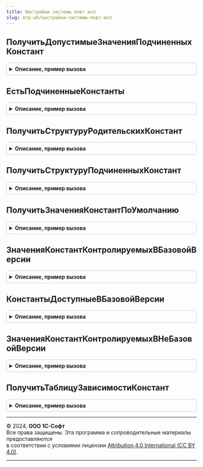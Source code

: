 ```yaml
---
title: Настройки системы повт исп
slug: erp-uh/настройки-системы-повт-исп
---
```



## ПолучитьДопустимыеЗначенияПодчиненныхКонстант
<details style="margin: 1em 0; padding: 0.5em; border: 1px solid #ccc; border-radius: 6px;">

<summary style="font-weight: bold; cursor: pointer;">Описание, пример вызова</summary>

```bsl

// Возвращает структуру, описывающую "подчиненные" константы для указанной "родительской" константы.
//
//	Параметры:
//		ИмяРодительскойКонстанты 	  - Строка - имя константы как оно задано в конфигураторе
//		ЗначениеРодительскойКонстанты - Произвольный - значение константы.
//
//	Возвращаемое значение:
//		Структура
//			Ключ 	 - имя подчиненной константы
//			Значение - значение подчиненной константы, соответствующее значению родительской константы.
//
Функция ПолучитьДопустимыеЗначенияПодчиненныхКонстант(ИмяРодительскойКонстанты, ЗначениеРодительскойКонстанты) Экспорт
```

Пример вызова
```bsl
Результат = НастройкиСистемыПовтИсп.ПолучитьДопустимыеЗначенияПодчиненныхКонстант(ИмяРодительскойКонстанты, ЗначениеРодительскойКонстанты) 
```
</details>

## ЕстьПодчиненныеКонстанты
<details style="margin: 1em 0; padding: 0.5em; border: 1px solid #ccc; border-radius: 6px;">

<summary style="font-weight: bold; cursor: pointer;">Описание, пример вызова</summary>

```bsl

// Возвращает признак наличия у константы "подчиненных" констант.
//
//	Параметры:
//		ИмяРодительскойКонстанты 	  - Строка - имя константы как оно задано в конфигураторе
//		ЗначениеРодительскойКонстанты - Произвольный - значение константы.
//
//	Возвращаемое значение:
//		Булево - если Истина, то у константы есть "подчиненные" ей константы.
//
Функция ЕстьПодчиненныеКонстанты(ИмяРодительскойКонстанты, ЗначениеРодительскойКонстанты) Экспорт
```

Пример вызова
```bsl
Результат = НастройкиСистемыПовтИсп.ЕстьПодчиненныеКонстанты(ИмяРодительскойКонстанты, ЗначениеРодительскойКонстанты) 
```
</details>

## ПолучитьСтруктуруРодительскихКонстант
<details style="margin: 1em 0; padding: 0.5em; border: 1px solid #ccc; border-radius: 6px;">

<summary style="font-weight: bold; cursor: pointer;">Описание, пример вызова</summary>

```bsl

// Возвращает структуру, описывающую "родительские" константы для указанных "подчиненных" констант.
//
//	Параметры:
//		СтруктураПодчиненныхКонстант - Структура - имена подчиненных констант.
//
//	Возвращаемое значение:
//		Структура
//			Ключ - имя родительской константы.
//
Функция ПолучитьСтруктуруРодительскихКонстант(СтруктураПодчиненныхКонстант) Экспорт
```

Пример вызова
```bsl
Результат = НастройкиСистемыПовтИсп.ПолучитьСтруктуруРодительскихКонстант(СтруктураПодчиненныхКонстант) 
```
</details>

## ПолучитьСтруктуруПодчиненныхКонстант
<details style="margin: 1em 0; padding: 0.5em; border: 1px solid #ccc; border-radius: 6px;">

<summary style="font-weight: bold; cursor: pointer;">Описание, пример вызова</summary>

```bsl

// Возвращает структуру, описывающую "подчиненные" константы для указанной "родительской" константы.
//
//	Параметры:
//		ИмяРодительскойКонстанты - Структура - имя родительской константы.
//
//	Возвращаемое значение:
//		Структура
//			Ключ - имя подчиненной константы.
//
Функция ПолучитьСтруктуруПодчиненныхКонстант(ИмяРодительскойКонстанты) Экспорт
```

Пример вызова
```bsl
Результат = НастройкиСистемыПовтИсп.ПолучитьСтруктуруПодчиненныхКонстант(ИмяРодительскойКонстанты) 
```
</details>

## ПолучитьЗначенияКонстантПоУмолчанию
<details style="margin: 1em 0; padding: 0.5em; border: 1px solid #ccc; border-radius: 6px;">

<summary style="font-weight: bold; cursor: pointer;">Описание, пример вызова</summary>

```bsl

// Возвращает значения констант в новой ИБ по умолчанию.
//
//	Возвращаемое значение:
//		Структура
//			Ключ - имя константы.
Функция ПолучитьЗначенияКонстантПоУмолчанию() Экспорт
```

Пример вызова
```bsl
Результат = НастройкиСистемыПовтИсп.ПолучитьЗначенияКонстантПоУмолчанию() 
```
</details>

## ЗначенияКонстантКонтролируемыхВБазовойВерсии
<details style="margin: 1em 0; padding: 0.5em; border: 1px solid #ccc; border-radius: 6px;">

<summary style="font-weight: bold; cursor: pointer;">Описание, пример вызова</summary>

```bsl

// Возвращает значения констант контролируемых в базовой версии.
//
//	Возвращаемое значение:
//		Структура
//			Ключ - имя константы.
Функция ЗначенияКонстантКонтролируемыхВБазовойВерсии() Экспорт
```

Пример вызова
```bsl
Результат = НастройкиСистемыПовтИсп.ЗначенияКонстантКонтролируемыхВБазовойВерсии() 
```
</details>

## КонстантыДоступныеВБазовойВерсии
<details style="margin: 1em 0; padding: 0.5em; border: 1px solid #ccc; border-radius: 6px;">

<summary style="font-weight: bold; cursor: pointer;">Описание, пример вызова</summary>

```bsl

// Возвращает список констант, которые доступны для изменения в базовой версии.
//
//	Возвращаемое значение:
//		Структура
//			Ключ - имя константы.
Функция КонстантыДоступныеВБазовойВерсии() Экспорт
```

Пример вызова
```bsl
Результат = НастройкиСистемыПовтИсп.КонстантыДоступныеВБазовойВерсии() 
```
</details>

## ЗначенияКонстантКонтролируемыхВНеБазовойВерсии
<details style="margin: 1em 0; padding: 0.5em; border: 1px solid #ccc; border-radius: 6px;">

<summary style="font-weight: bold; cursor: pointer;">Описание, пример вызова</summary>

```bsl

// Возвращает значения констант контролируемых в НЕ базовой версии.
//
//	Возвращаемое значение:
//		Структура
//			Ключ - имя подчиненной константы.
Функция ЗначенияКонстантКонтролируемыхВНеБазовойВерсии() Экспорт
```

Пример вызова
```bsl
Результат = НастройкиСистемыПовтИсп.ЗначенияКонстантКонтролируемыхВНеБазовойВерсии() 
```
</details>

## ПолучитьТаблицуЗависимостиКонстант
<details style="margin: 1em 0; padding: 0.5em; border: 1px solid #ccc; border-radius: 6px;">

<summary style="font-weight: bold; cursor: pointer;">Описание, пример вызова</summary>

```bsl

// Возвращает таблицу, описывающую зависимость констант в конфигурации.
// Каждая строка таблицы означает:
// для родительской константы со значением Х допустимо только значение Y для подчиненной константы.
//
// Возвращаемое значение:
//	см. НастройкиСистемы.ИнициализироватьТаблицуЗначенийКонстант
//
Функция ПолучитьТаблицуЗависимостиКонстант() Экспорт
```

Пример вызова
```bsl
Результат = НастройкиСистемыПовтИсп.ПолучитьТаблицуЗависимостиКонстант() 
```
</details>

---

© 2024, **ООО 1С-Софт**  
Все права защищены. Эта программа и сопроводительные материалы предоставляются  
в соответствии с условиями лицензии [Attribution 4.0 International (CC BY 4.0)](https://creativecommons.org/licenses/by/4.0/legalcode).

---
